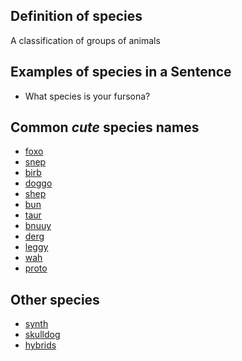## Definition of species

A classification of groups of animals

## Examples of species in a Sentence

- What species is your fursona?

## Common _cute_ species names

- [foxo](./foxo)
- [snep](./snep)
- [birb](./birb)
- [doggo](./doggo)
- [shep](./shep)
- [bun](./bun)
- [taur](./taur)
- [bnuuy](./bnuuy)
- [derg](./derg)
- [leggy](./leggy)
- [wah](./wah)
- [proto](./proto)

## Other species

- [synth](./synth)
- [skulldog](./skulldog)
- [hybrids](./hybrid)
